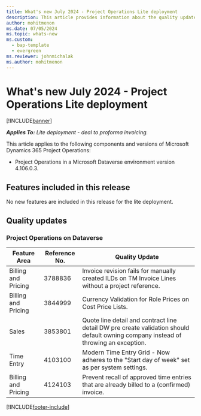 ```yaml
---
title: What's new July 2024 - Project Operations Lite deployment
description: This article provides information about the quality updates that are available in the July 2024 release of Microsoft Dynamics 365 Project Operations Lite deployment.
author: mohitmenon
ms.date: 07/05/2024
ms.topic: whats-new
ms.custom: 
  - bap-template
  - evergreen
ms.reviewer: johnmichalak
ms.author: mohitmenon
---
```


# What's new July 2024 - Project Operations Lite deployment

[!INCLUDE[banner](../../includes/banner.md)]

_**Applies To:** Lite deployment - deal to proforma invoicing._

This article applies to the following components and versions of Microsoft Dynamics 365 Project Operations:

- Project Operations in a Microsoft Dataverse environment version 4.106.0.3.

## Features included in this release
No new features are included in this release for the lite deployment.

## Quality updates

### Project Operations on Dataverse

| **Feature Area** | **Reference No.** | **Quality Update** |
| --- | --- | --- |
|Billing and Pricing | 3788836 | Invoice revision fails for manually created ILDs on TM Invoice Lines without a project reference.|
|Billing and Pricing | 3844999 | Currency Validation for Role Prices on Cost Price Lists.|
|Sales|	3853801| Quote line detail and contract line detail DW pre create validation should default owning company instead of throwing an exception.|
|Time Entry| 4103100 | Modern Time Entry Grid - Now adheres to the "Start day of week" set as per system settings.|
|Billing and Pricing| 4124103 | Prevent recall of approved time entries that are already billed to a (confirmed) invoice.|

[!INCLUDE[footer-include](../../includes/footer-banner.md)]
